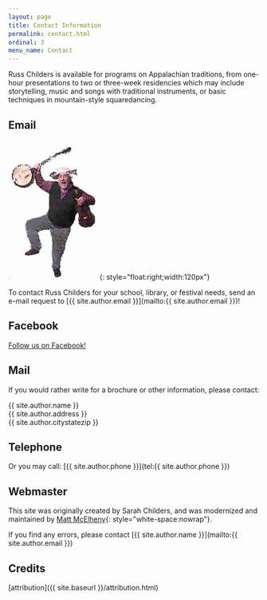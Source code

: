 ```yaml
---
layout: page
title: Contact Information
permalink: contact.html
ordinal: 3
menu_name: Contact
---
```


Russ Childers is available for programs on Appalachian traditions, from one-hour
presentations to two or three-week residencies which may include storytelling,
music and songs with traditional instruments, or basic techniques in
mountain-style squaredancing.

## Email

![yipee](assets/images/publicity_3.jpg){: style="float:right;width:120px"}

To contact Russ Childers for your school, library, or festival needs, send an
e-mail request to
<i class="fa fa-envelope-o" aria-hidden="true"></i>
[{{ site.author.email }}](mailto:{{ site.author.email }})!

## Facebook
<i class="fa fa-facebook-square" aria-hidden="true"></i>
<a href="https://facebook.com/{{ site.author.facebook }}">
Follow us on Facebook!
</a>

## Mail
If you would rather write for a brochure or other information, please contact:

<i class="fa fa-fw fa-map-marker" aria-hidden="true"></i>
{{ site.author.name }}  
{{ site.author.address }}  
{{ site.author.citystatezip }}  

## Telephone

Or you may call:
<i class="fa fa-phone" aria-hidden="true"></i>
[{{ site.author.phone }}](tel:{{ site.author.phone }})

## Webmaster

This site was originally created by Sarah Childers, and was modernized and maintained by
[Matt McElheny](https://www.linkedin.com/in/selectstar){: style="white-space:nowrap"}.

If you find any errors, please contact [{{ site.author.name }}](mailto:{{ site.author.email }})

## Credits

[attribution]({{ site.baseurl }}/attribution.html)
